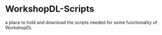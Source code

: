 # WorkshopDL-Scripts
a place to hold and download the scripts needed for some functionality of WorkshopDL
